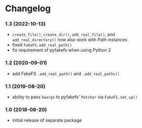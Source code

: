 # Changelog

### 1.3 (2022-10-13)

- `create_file()`, `create_dir()`, `add_real_file()`, and `add_real_directory()`
  now also work with Path instances
- fixed `FakeFS.add_real_path()`
- fix requirement of pyfakefs when using Python 2

### 1.2 (2020-09-01)

- add FakeFS `.add_real_path()` and `.add_real_paths()`

### 1.1 (2019-08-20)

- ability to pass `kwargs` to pyfakefs' `Patcher` via `FakeFS.set_up()`

### 1.0 (2018-08-20)

- initial release of separate package
